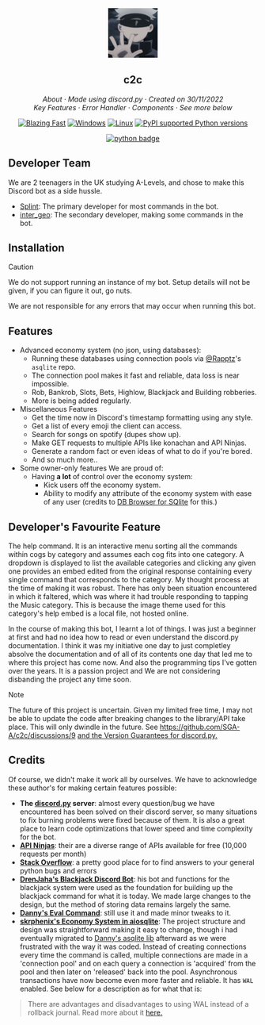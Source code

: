 
<div align="center">
<img src="testing/99d48ed4682a0c26cb135ed5e5a788f9 (1).png" width="100" height="100"/>
</div>

<h2 align="center">c2c</h2>

<p align="center">
  <em>
    About
    · Made using discord.py
    · Created on 30/11/2022
  </em>
  <br />
  <em>
    Key Features
    · Error Handler
    · Components
    · See more below
  </em>
  <br />
</p>
<p align="center">
  <a href="https://img.shields.io/badge/speed-blazing%20%F0%9F%94%A5-brightgreen.svg?style=flat-square">
    <img alt="Blazing Fast" src="https://img.shields.io/badge/speed-blazing%20%F0%9F%94%A5-brightgreen.svg?style=flat-square"></a>
  <a href="https://img.shields.io/badge/os-windows-yellow">
    <img alt="Windows" src="https://img.shields.io/badge/os-windows-yellow"></a>
  <a href="https://img.shields.io/badge/os-linux-yellow">
    <img alt="Linux" src="https://img.shields.io/badge/os-linux-yellow"></a>
  <a href="https://pypi.python.org/pypi/discord.py">
    <img alt="PyPI supported Python versions" src="https://img.shields.io/pypi/pyversions/discord.py.svg"></a>
  <br/>
</p>
<div align="center">
  
[![python badge](http://ForTheBadge.com/images/badges/made-with-python.svg)](https://www.python.org/ "Python")
</div>


## Developer Team
We are 2 teenagers in the UK studying A-Levels, and chose to make this Discord bot as a side hussle.
- [Splint](https://discordapp.com/users/992152414566232139/): The primary developer for most commands in the bot.
- [inter_geo](https://discordapp.com/users/546086191414509599): The secondary developer, making some commands in the bot.

## Installation
> [!CAUTION]
> We do not support running an instance of my bot. Setup details will not be given, if you can figure it out, go nuts.
> 
> We are not responsible for any errors that may occur when running this bot.

## Features
- Advanced economy system (no json, using databases):
  - Running these databases using connection pools via [@Rapptz](https://www.github.com/Rapptz)'s `asqlite` repo.
  - The connection pool makes it fast and reliable, data loss is near impossible.
  - Rob, Bankrob, Slots, Bets, Highlow, Blackjack and Building robberies.
  - More is being added regularly.
- Miscellaneous Features
  -  Get the time now in Discord's timestamp formatting using any style.
  -  Get a list of every emoji the client can access.
  -  Search for songs on spotify (dupes show up).
  -  Make GET requests to multiple APIs like konachan and API Ninjas. 
  -  Generate a random fact or even ideas of what to do if you're bored.
  -  And so much more..
-  Some owner-only features We are proud of:
    - Having **a lot** of control over the economy system:
      -  Kick users off the economy system.
      -  Ability to modify any attribute of the economy system with ease of any user (credits to [DB Browser for SQlite](https://sqlitebrowser.org/) for this.)

## Developer's Favourite Feature
The help command. It is an interactive menu sorting all the commands within cogs by category and assumes each cog fits into one category. A dropdown is displayed to list the available categories and clicking any given one provides an embed edited from the original response containing every single command that corresponds to the category. My thought process at the time of making it was robust. There has only been situation encountered in which it faltered, which was where it had trouble responding to tapping the Music category. This is because the image theme used for this category's help embed is a local file, not hosted online.

In the course of making this bot, I learnt a lot of things. I was just a beginner at first and had no idea how to read or even understand the discord.py documentation. I think it was my initiative one day to just completley absolve the documentation and of all of its contents one day that led me to where this project has come now. And also the programming tips I've gotten over the years. It is a passion project and We are not considering disbanding the project any time soon.

> [!NOTE]
> The future of this project is uncertain. Given my limited free time, I may not be able to update the code after breaking changes to the library/API take place. This will only dwindle in the future. See https://github.com/SGA-A/c2c/discussions/9 [and the Version Guarantees for discord.py.](https://discordpy.readthedocs.io/en/stable/version_guarantees.html)

## Credits
Of course, we didn't make it work all by ourselves. We have to acknowledge these author's for making certain features possible:
- **The [discord.py](https://discord.gg/r3sSKJJ) server**: almost every question/bug we have encountered has been solved on their discord server, so many situations to fix burning problems were fixed because of them. It is also a great place to learn code optimizations that lower speed and time complexity for the bot.
- **[API Ninjas](https://api-ninjas.com/)**: their are a diverse range of APIs available for free (10,000 requests per month)
- **[Stack Overflow](https://stackoverflow.com/)**: a pretty good place for to find answers to your general python bugs and errors
- **[DrenJaha's Blackjack Discord Bot](https://github.com/DrenJaha/discord-blackjack-bot)**: his bot and functions for the blackjack system were used as the foundation for building up the blackjack command for what it is today. We made large changes to the design, but the method of storing data remains largely the same.
- **[Danny's Eval Command](https://github.com/Rapptz/RoboDanny/blob/rewrite/cogs/admin.py#L214-L259)**: still use it and made minor tweaks to it.
- **[skrphenix's Economy System in aiosqlite](https://github.com/Modern-Realm/economy-bot-discord.py/tree/master/economy%20with%20aiosqlite)**: The project structure and design was straightforward making it easy to change, though i had eventually migrated to [Danny's asqlite lib](https://github.com/Rapptz/asqlite) afterward as we were frustrated with the way it was coded. Instead of creating connections every time the command is called, multiple connections are made in a 'connection pool' and on each query a connection is 'acquired' from the pool and then later on 'released' back into the pool. Asynchronous transactions have now become even more faster and reliable. It has `WAL` enabled. See below for a description as for what that is:
> There are advantages and disadvantages to using WAL instead of a rollback journal. Read more about it [here.](https://www.sqlite.org/wal.html)
